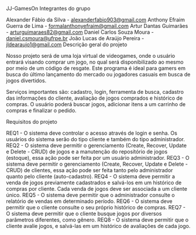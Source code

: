 JJ-GamesOn
Integrantes do grupo

Alexander Fábio da Silva - alexanderfabio903@gmail.com
Anthony Efraim Guerra de Lima - formalanthonyefraim@gmail.com
Artur Dantas Guimarães - arturguimaraes82@gmail.com
Daniel Carlos Souza Moura - daniel.csmoura@ufrpe.br
João Lucas de Araújo Pereira - jldearaujo1@gmail.com
Descrição geral do projeto

Nosso projeto será de uma loja virtual de videogames, onde o usuário entrará visando comprar um jogo, no qual será disponibilizado ao mesmo por meio de um código de resgate. Este programa é ideal para gamers em busca do último lançamento do mercado ou jogadores casuais em busca de jogos divertidos.

Serviços importantes são: cadastro, login, ferramenta de busca, cadastro das informações do cliente, avaliação de jogos comprados e histórico de compras. O usuário poderá buscar jogos, adicionar itens a um carrinho de compras e finalizar o pedido.

Requisitos do projeto

REQ1 - O sistema deve controlar o acesso através de login e senha. Os usuários do sistema serão do tipo cliente e também do tipo administrador.
REQ2 - O sistema deve permitir o gerenciamento (Create, Recover, Update e Delete - CRUD) de jogos e a manutenção do reposítório de jogos (estoque), essa ação pode ser feita por um usuário administrador.
REQ3 - O sistema deve permitir o gerenciamento (Create, Recover, Update e Delete - CRUD) de clientes, essa ação pode ser feita tanto pelo administrador quanto pelo cliente (auto-cadastro).
REQ4 - O sistema deve permitir a venda de jogos previamente cadastrados e salvá-los em um histórico de compras por cliente. Cada venda de jogos deve ser associada a um cliente único.
REQ5 - O sistema deve permitir que o administrador consulte o relatório de vendas em determinado período.
REQ6 - O sistema deve permitir que o cliente consulte o seu próprio histórico de compras.
REQ7 - O sistema deve permitir que o cliente busque jogos por diversos parâmetros diferentes, como gênero.
REQ8 - O sistema deve permitir que o cliente avalie jogos, e salvá-las em um histórico de avaliações de cada jogo.